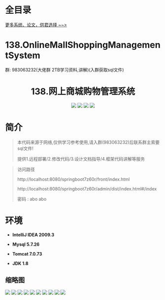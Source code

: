 # 全目录

[更多系统、论文，供君选择 ~~>](https://www.bitwise.net.cn)

# 138.OnlineMallShoppingManagementSystem

<p>群: 983063232(大佬群 2TB学习资料,讲解)(入群获取sql文件)</p>

<p><h1 align="center">138.网上商城购物管理系统</h1></p>


<p align="center">
	<img src="https://img.shields.io/badge/jdk-1.8-orange.svg"/>
    <img src="https://img.shields.io/badge/springBoot-5.x-lightgrey.svg"/>
    <img src="https://img.shields.io/badge/vue-3.x-blue.svg"/>
    <img src="https://img.shields.io/badge/mysql-5.x-yellow.svg"/>
</p>

# 简介


> 本代码来源于网络,仅供学习参考使用,请入群(983063232)后联系群主索要sql文件!
>
> 提供1.远程部署/2.修改代码/3.设计文档指导/4.框架代码讲解等服务

>访问路径
>
> http://localhost:8080/springboot7z60r/front/index.html
> 
> http://localhost:8080/springboot7z60r/admin/dist/index.html#/index
>
> 密码 : abo abo


# 环境

- <b>IntelliJ IDEA 2009.3</b>

- <b>Mysql 5.7.26</b>

- <b>Tomcat 7.0.73</b>

- <b>JDK 1.8</b>




## 缩略图

![](https://bitwise.oss-cn-heyuan.aliyuncs.com/2024/9/10/86556c88-af4a-45b4-8680-7844fa2e6839.png)
![](https://bitwise.oss-cn-heyuan.aliyuncs.com/2024/9/10/582f312d-335e-428d-8c33-6c8e934a511e.png)
![](https://bitwise.oss-cn-heyuan.aliyuncs.com/2024/9/10/8b183db7-3857-4bf7-917c-ac94f2713b7a.png)
![](https://bitwise.oss-cn-heyuan.aliyuncs.com/2024/9/10/462c1861-4cc9-4f39-a109-5c3cf28bd72f.png)
![](https://bitwise.oss-cn-heyuan.aliyuncs.com/2024/9/10/11e4c2b7-0e7d-401c-b019-6e29a0b80a38.png)
![](https://bitwise.oss-cn-heyuan.aliyuncs.com/2024/9/10/cc89248c-1cd0-4841-8285-22199e033233.png)
![](https://bitwise.oss-cn-heyuan.aliyuncs.com/2024/9/10/1066e518-05e8-4799-9578-69a63f416bdf.png)
![](https://bitwise.oss-cn-heyuan.aliyuncs.com/2024/9/10/26e1861e-edcb-40c0-a5ea-a0cf363f1625.png)
![](https://bitwise.oss-cn-heyuan.aliyuncs.com/2024/9/10/f68e0000-d33c-46f4-a17f-d48b8f383aaf.png)
![](https://bitwise.oss-cn-heyuan.aliyuncs.com/2024/9/10/15da8576-d37d-4c7d-ba77-12079dc6ede8.png)


